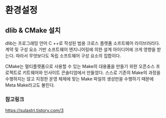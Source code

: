 # 환경설정
## dlib & CMake 설치
dlib는 프로그래밍 언어 C ++로 작성된 범용 크로스 플랫폼 소프트웨어 라이브러리다. 계약 및 구성 요소 기반 소프트웨어 엔지니어링에 의한 설계 아이디어에 크게 영향을 받는다. 따라서 무엇보다도 독립 소프트웨어 구성 요소의 집합이다.

CMake는 멀티플랫폼으로 사용할 수 있는 Make의 대용품을 만들기 위한 오픈소스 프로젝트로 키트웨어와 인사이트 콘솔티엄에서 만들었다. 스스로 기존의 Make의 과정을 수행하지는 않고 지정한 운영 체제에 맞는 Make 파일의 생성만을 수행하기 때문에 Meta Make라고도 불린다.

### 참고링크
https://sulastri.tistory.com/3

